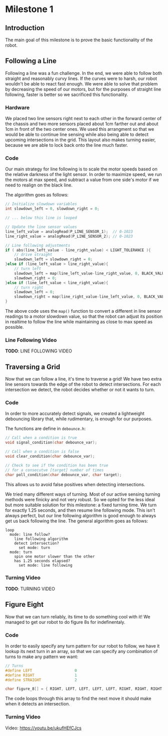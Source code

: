 # Milestone 1

## Introduction
The main goal of this milestone is to prove the basic functionality of the robot. 

## Following a Line
Following a line was a fun challenge. In the end, we were able to follow both straight and reasonably curvy lines. If the curves were to harsh, our robot wouldn't be able to react fast enough. We were able to solve that problem by decreasing the speed of our motors, but for the purposes of straight line following, faster is better so we sacrificed this functionality.

### Hardware
We placed two line sensors right next to each other in the forward center of the chassis and two more sensors placed about 1cm farther out and about 1cm in front of the two center ones. We used this arrangment so that we would be able to continue line sensing while also being able to detect upcoming intersections in the grid. This layout also makes turning easier, because we are able to lock back onto the line much faster. 

### Code
Our main strategy for line following is to scale the motor speeds based on the relative darkness of the light sensor. In order to maximize speed, we run the motors at max speed, and subtract a value from one side's motor if we need to realign on the black line.

The algorithm goes as follows:

```cpp
// Initialize slowdown variables
int slowdown_left = 0, slowdown_right = 0;

// ... below this line is looped

// Update the line sensor values
line_left_value = analogRead(P_LINE_SENSOR_1);  // 0-1023
line_right_value = analogRead(P_LINE_SENSOR_2); // 0-1023

// Line following adjustments
if ( abs(line_left_value - line_right_value) < LIGHT_TOLERANCE ){
    // drive straight
    slowdown_left = slowdown_right = 0;
}else if (line_left_value > line_right_value){
    // turn left
    slowdown_left = map(line_left_value-line_right_value, 0, BLACK_VALUE-WHITE_VALUE, 0, 20);
    slowdown_right = 0;
}else if (line_left_value < line_right_value){
    // turn right
    slowdown_left = 0;
    slowdown_right = map(line_right_value-line_left_value, 0, BLACK_VALUE-WHITE_VALUE, 0, 20);
}
```

The above code uses the `map()` function to convert a different in line sensor readings to a motor slowdown value, so that the robot can adjust its position in realtime to follow the line while maintaining as close to max speed as possible.

### Line Following Video

**TODO**: LINE FOLLOWING VIDEO

## Traversing a Grid

Now that we can follow a line, it's time to traverse a grid! We have two extra line sensors towards the edge of the robot to detect intersections. For each intersection we detect, the robot decides whether or not it wants to turn. 

### Code

In order to more accurately detect signals, we created a lightweight debouncing library that, while rudimentary, is enough for our purposes. 

The functions are define in `debounce.h`:

```cpp
// Call when a condition is true
void signal_condition(char debounce_var);

// Call when a condition is false
void clear_condition(char debounce_var);

// Check to see if the condition has been true
// for a consecutve [target] number of times
char poll_condition(char debounce_var, char target);
```

This allows us to avoid false positives when detecting intersections.

We tried many different ways of turning. Most of our active sensing turning methods were finicky and not very robust. So we opted for the less ideal but more suitable solution for this milestone: a fixed turning time. We turn for exactly 1.25 seconds, and then resume line following mode. This isn't always perfect, but our line following algorithm is good enough to always get us back following the line. The general algorithm goes as follows:

```
loop
  mode: line follow?
    line following algorithm
    detect intersection?
      set mode: turn
  mode: turn
    spin one motor slower than the other
    has 1.25 seconds elapsed?
      set mode: line following
```

### Turning Video

**TODO**: TURNING VIDEO

## Figure Eight


Now that we can turn reliably, its time to do something cool with it! We managed to get our robot to do figure 8s for indefinentaly. 

### Code

In order to easily specify any turn pattern for our robot to follow, we have it lookup its next turn in an array, so that we can specify any combination of turns to make any pattern we want:

```cpp
// Turns
#define LEFT                   0
#define RIGHT                  1
#define STRAIGHT               2

char figure_8[] = { RIGHT, LEFT, LEFT, LEFT, LEFT, RIGHT, RIGHT, RIGHT };
```

The code loops through this array to find the next move it should make when it detects an intersection. 

### Turning Video

Video: https://youtu.be/ukufHEfCJcs